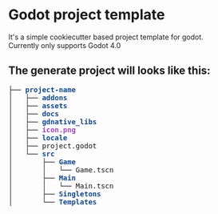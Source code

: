 # Godot project template

It's a simple cookiecutter based project template for godot.  
Currently only supports Godot 4.0

## The generate project will looks like this:
<pre>├── <font color="#12488B"><b>project-name</b></font>
│   ├── <font color="#12488B"><b>addons</b></font>
│   ├── <font color="#12488B"><b>assets</b></font>
│   ├── <font color="#12488B"><b>docs</b></font>
│   ├── <font color="#12488B"><b>gdnative_libs</b></font>
│   ├── <font color="#A347BA"><b>icon.png</b></font>
│   ├── <font color="#12488B"><b>locale</b></font>
│   ├── project.godot
│   └── <font color="#12488B"><b>src</b></font>
│       ├── <font color="#12488B"><b>Game</b></font>
│       │   └── Game.tscn
│       ├── <font color="#12488B"><b>Main</b></font>
│       │   └── Main.tscn
│       ├── <font color="#12488B"><b>Singletons</b></font>
│       └── <font color="#12488B"><b>Templates</b></font>
</pre>
